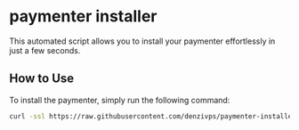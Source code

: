 # paymenter installer

This automated script allows you to install your paymenter effortlessly in just a few seconds.

## How to Use
To install the paymenter, simply run the following command:

```bash
curl -ssl https://raw.githubusercontent.com/denzivps/paymenter-installer/refs/heads/main/paymenter-installer | sudo bash
```
